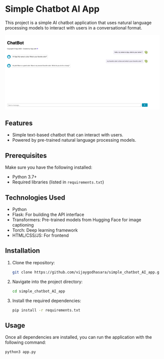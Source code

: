 # Simple Chatbot AI App

This project is a simple AI chatbot application that uses natural language processing models to interact with users in a conversational format.

![Chatbot Screenshot](https://github.com/vijaygodhasara/simple_chatbot_AI_app/blob/main/chatbot_app.png)

## Features

- Simple text-based chatbot that can interact with users.
- Powered by pre-trained natural language processing models.

## Prerequisites

Make sure you have the following installed:

- Python 3.7+
- Required libraries (listed in `requirements.txt`)

## Technologies Used

-  Python
-  Flask: For building the API interface
-  Transformers: Pre-trained models from Hugging Face for image captioning
-  Torch: Deep learning framework
-  HTML/CSS/JS: For frontend


## Installation

1. Clone the repository:

   ```bash
   git clone https://github.com/vijaygodhasara/simple_chatbot_AI_app.git

2. Navigate into the project directory:

   ```bash
   cd simple_chatbot_AI_app

3. Install the required dependencies:

   ```bash
   pip install -r requirements.txt

## Usage

Once all dependencies are installed, you can run the application with the following command:

   ```bash
   python3 app.py 

